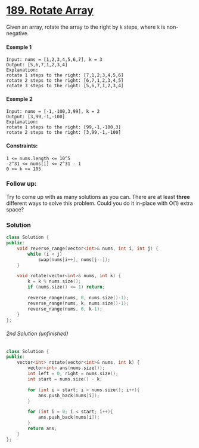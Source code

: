 # [189. Rotate Array](https://leetcode.com/problems/rotate-array/)

Given an array, rotate the array to the right by `k` steps, where `k` is non-negative.

#### Exemple 1

```
Input: nums = [1,2,3,4,5,6,7], k = 3
Output: [5,6,7,1,2,3,4]
Explanation:
rotate 1 steps to the right: [7,1,2,3,4,5,6]
rotate 2 steps to the right: [6,7,1,2,3,4,5]
rotate 3 steps to the right: [5,6,7,1,2,3,4]
```

#### Exemple 2

```
Input: nums = [-1,-100,3,99], k = 2
Output: [3,99,-1,-100]
Explanation:
rotate 1 steps to the right: [99,-1,-100,3]
rotate 2 steps to the right: [3,99,-1,-100]
```

#### Constraints:

```
1 <= nums.length <= 10^5
-2^31 <= nums[i] <= 2^31 - 1
0 <= k <= 105
```

### Follow up:

Try to come up with as many solutions as you can. There are at least **three** different ways to solve this problem.
Could you do it in-place with O(1) extra space?

### Solution

```cpp
class Solution {
public:
    void reverse_range(vector<int>& nums, int i, int j) {
        while (i < j)
            swap(nums[i++], nums[j--]);
    }

    void rotate(vector<int>& nums, int k) {
        k = k % nums.size();
        if (nums.size() <= 1) return;

        reverse_range(nums, 0, nums.size()-1);
        reverse_range(nums, k, nums.size()-1);
        reverse_range(nums, 0, k-1);
    }
};
```

###### 2nd Solution (unfinished)

```cpp
class Solution {
public:
    vector<int> rotate(vector<int>& nums, int k) {
        vector<int> ans(nums.size());
        int left = 0, right = nums.size();
        int start = nums.size() - k;

        for (int i = start; i < nums.size(); i++){
            ans.push_back(nums[i]);
        }

        for (int i = 0; i < start; i++){
            ans.push_back(nums[i]);
        }
        return ans;
    }
};
```

